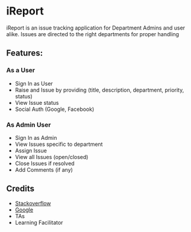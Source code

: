 # iReport
iReport is an issue tracking application for Department Admins and user alike. Issues are directed to the right departments for proper handling

## Features:
### As a User

* Sign In as User
* Raise and Issue by providing (title, description, department, priority, status)
* View Issue status
* Social Auth (Google, Facebook)

### As Admin User

* Sign In as Admin
* View Issues specific to department
* Assign Issue
* View all Issues (open/closed)
* Close Issues if resolved
* Add Comments (if any)

## Credits

* [Stackoverflow](https://stackoverflow.com)
* [Google](https://www.google.com)
* TAs
* Learning Facilitator
